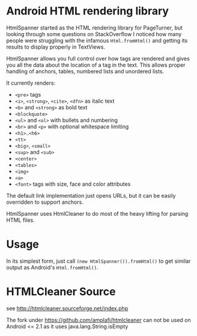 # Android HTML rendering library

HtmlSpanner started as the HTML rendering library for PageTurner, but looking through some questions on StackOverflow I noticed how many people were struggling with the infamous ``Html.fromHtml()`` and getting its results to display properly in TextViews.

HtmlSpanner allows you full control over how tags are rendered and gives you all the data about the location of a tag in the text. This allows proper handling of anchors, tables, numbered lists and unordered lists.

It currently renders:

* ``<pre>`` tags
* ``<i>``, ``<strong>``, ``<cite>``, ``<dfn>`` as italic text
* ``<b>`` and ``<strong>`` as bold text
* ``<blockquote>``
* ``<ul>`` and ``<ol>`` with bullets and numbering
* ``<br>`` and ``<p>`` with optional whitespace limiting
* ``<h1>``..``<h6>``
* ``<tt>``
* ``<big>``, ``<small>``
* ``<sup>`` and ``<sub>``
* ``<center>``
* ``<tables>``
* ``<img>``
* ``<a>``
* ``<font>`` tags with size, face and color attributes

The default link implementation just opens URLs, but it can be easily overridden to support anchors.

HtmlSpanner uses HtmlCleaner to do most of the heavy lifting for parsing HTML files.

# Usage
In its simplest form, just call ``(new HtmlSpanner()).fromHtml()`` to get similar output as Android's ``Html.fromHtml()``.

# HTMLCleaner Source
see http://htmlcleaner.sourceforge.net/index.php

The fork under https://github.com/amplafi/htmlcleaner can not be used on Android <= 2.1 as it uses java.lang.String.isEmpty
